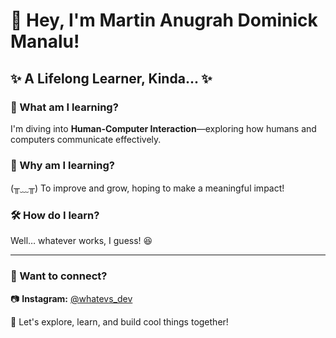 # 👋 Hey, I'm Martin Anugrah Dominick Manalu!  

## ✨ A Lifelong Learner, Kinda... ✨  

### 📖 What am I learning?  
I'm diving into **Human-Computer Interaction**—exploring how humans and computers communicate effectively.  

### 🤔 Why am I learning?  
(╥﹏╥) To improve and grow, hoping to make a meaningful impact!  

### 🛠️ How do I learn?  
Well… whatever works, I guess! 😆  

---

### 💬 Want to connect?  
📷 **Instagram:** [@whatevs_dev](https://www.instagram.com/whatevs_dev?igsh=eHV6dG81OXllMnR2)  

🚀 Let's explore, learn, and build cool things together!  
